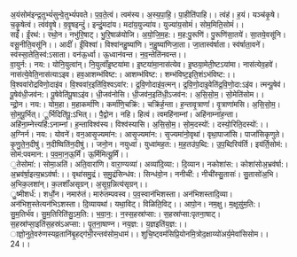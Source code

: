 

  
अ॒यंसोम॑इन्द्र॒तुभ्यं॑सुन्वे॒तुभ्यं॑पवते। प॒व॒ते॒त्वं। त्वम॑स्य। अ॒स्य॒पा॒हि॒। पा॒हीति॑पाहि।। त्वंह॑। ह॒यं। यञ्च॑कृ॒षे। च॒कृ॒षेत्वं। त्वंव॑वृ॒षे। व॒वृ॒षइन्दुं॑। इन्दुं॒मदा॑य। मदा॑य॒युज्या॑य। युज्या॑य॒सोमं॑। सोम॒मिति॒सोमं॑।।  
सईं॑। ईं॒रथ॑:। रथो॒न। नभु॑रि॒षाट्। भु॒रि॒षाळ॑योजि। अ॒यो॒जि॒म॒ह:। म॒ह:पु॒रूणि॑। पु॒रूणि॑सा॒तये॑। सा॒तये॒वसू॑नि। वसू॒नीति॒वसू॑नि।। आदीं॑। ईं॒विश्वा॑। विश्वा॑नहु॒ष्या॑णि। न॒हु॒ष्या॑णिजा॒ता। जा॒तास्व॑र्षाता। स्व॑र्षाता॒वने॑। स्व॑स्सा॒तेति॒स्व॑:ऽसाता। वन॑ऊ॒र्ध्वा। ऊ॒ध्वान॑वन्त। न॒व॒न्तेति॑नवन्त।।  
वा॒युर्न:। नय:। योनि॒युत्वा॑न्। नि॒युत्वाँ॑इ॒ष्टया॑मा। इ॒ष्टया॑मा॒नास॑त्येव। इ॒ष्ठया॒मेती॒ष्टऽया॑मा। नास॑त्येव॒हवे॑। नास॑त्ये॒वेति॒नास॑त्याऽइव। हव॒आशम्भ॑विष्ट:। आशम्भ॑विष्ट:। शम्भ॑विष्ट॒इति॒शंऽभ॑विष्ट:।। वि॒श्ववा॑रोद्रविणो॒दाइ॑व। वि॒श्ववा॑र॒इति॑वि॒श्वऽवा॑र:। द्र॒वि॒णोदाइ॑व॒त्मन्। द्र॒वि॒णो॒दाइ॒वेति॑द्र॒वि॒णो॒दा:ऽइ॑व। त्मन्पू॒षेव॑। पू॒षेव॑धी॒जव॑न:। पू॒षेवेति॑पू॒षाऽइ॑व। धी॒जव॑नोसि। धी॒जव॑न॒इति॑धी॒ऽजव॑न:। अ॒सि॒सो॒म॒। सो॒मेति॑सोम।।  
न्द्रो॒न। नय:। योम॒हा। म॒हाकर्मा॑णि। कर्मा॑णि॒चक्रि॑:। चक्रि॑र्ह॒न्ता। ह॒न्तावृ॒त्राणां॑। वृ॒त्राणा॑मसि। अ॒सि॒सो॒म॒। सो॒म॒पू॒र्भित्। ू॒र्भिदिति॑पू॒:ऽभित्।। पै॒द्वोन। नहि। हित्वं। त्वमहि॑नाम्नां। अहि॑नाम्नांह॒न्ता। अहि॑ना॒म्नेत्त्यहि॑:ऽनाम्नां। ह॒न्ताविश्व॑स्य। विश्व॑स्यासि। अ॒सि॒सो॒म॒। सो॒म॒दस्यो॑:। दस्यो॒रिति॒दस्यो॑:।।  
अ॒ग्निर्न। नय:। योवने॑। वन॒आसृ॒ज्यमा॑न:। आसृ॒ज्यमा॑न:। सृ॒ज्यमा॑नो॒वृथा॑। वृथा॒पाजां॑सि। पाजां॑सिकृणुते। कृ॒णु॒ते॒न॒दीषु॑। न॒दीष्विति॑न॒दीषु॑।। जनो॒न। नयुध्वा॑। युध्वा॑मह॒त:। म॒ह॒तउ॑प॒ब्दि:। उ॒प॒ब्दिरिय॑र्ति। इय॑र्ति॒सोम॑:। सोम॑:पवमान:। प॒व॒मा॒न॒ऊ॒र्मिं। ऊ॒र्मिमित्यू॒र्मिं।।  
॒तेसोमा॑:। सोमा॒अति॑। अति॒वारा॑णि। वारा॒ण्यव्या॑। अव्या॑दि॒व्या:। दि॒व्यान। नकोशा॑स:। कोशा॑सोअ॒भ्रव॑र्षा:। अ॒भ्रव॑र्षा॒इत्य॒भ्रऽव॑र्षा:।। वृथा॑समु॒द्रं। स॒मु॒द्रंसिन्ध॑व:। सिन्ध॑वो॒न। ननीची॑:। नीची॑स्सु॒तासः॑। सु॒तासो॑अ॒भि। अ॒भिक॒लशा॑न्। क॒लशाँ॑असृग्रन्। अ॒सृ॒ग्र॒न्नित्य॑सृग्रन्।।  
ु॒ष्मीशर्ध॑:। शर्धो॒न। नमारु॑तं। मारु॑तम्पवस्व। प॒व॒स्वान॑भिशस्ता। अन॑भिशस्तादि॒व्या। अन॑भिश॒स्तेत्यन॑भिऽशस्ता। दि॒व्यायथा॑। यथा॒विट्। विळिति॒विट्।। आपो॒न। नम॒क्षु। म॒क्षूसु॑म॒ति:। सु॒म॒तिर्भ॑व। सु॒म॒तिरिति॑सु॒ऽम॒ति:। भ॒वा॒न॒:। न॒स्स॒हस्रा॑प्सा:। स॒हस्रा॑प्सा:पृतना॒षाट्। स॒हस्रा॑प्सा॒इति॑स॒हस्र॑ऽअप्सा:। पृ॒त॒ना॒षाण्न। नय॒ज्ञ:। य॒ज्ञइति॑य॒ज्ञ:।।  
ाज्ञो॒नुते॒वरु॑णस्यव्र॒तानि॑बृ॒हद्ग॑भी॒रन्तव॑सोम॒धाम॑।। शुचि॒ष्ट्वम॑सिप्रि॒योनमि॒त्रोद॒क्षाय्यो॑अर्य॒मेवा॑सिसोम।। 24।।  
